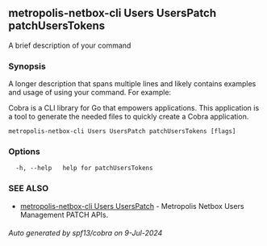 ## metropolis-netbox-cli Users UsersPatch patchUsersTokens

A brief description of your command

### Synopsis

A longer description that spans multiple lines and likely contains examples
and usage of using your command. For example:

Cobra is a CLI library for Go that empowers applications.
This application is a tool to generate the needed files
to quickly create a Cobra application.

```
metropolis-netbox-cli Users UsersPatch patchUsersTokens [flags]
```

### Options

```
  -h, --help   help for patchUsersTokens
```

### SEE ALSO

* [metropolis-netbox-cli Users UsersPatch]()	 - Metropolis Netbox Users Management PATCH APIs.

###### Auto generated by spf13/cobra on 9-Jul-2024

